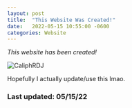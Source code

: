 ```yaml
---
layout: post
title:  "This Website Was Created!"
date:   2022-05-15 10:55:00 -0600
categories: Website
---
```


*This website has been created!*



![CaliphRDJ](https://media.discordapp.net/attachments/639853554970001463/975445138799210606/Screenshot_2022-04-29_213244.png "The tristeamer website is now real!!!")

Hopefully I actually update/use this lmao. 

### Last updated: 05/15/22